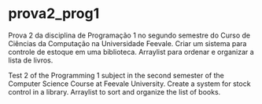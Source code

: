 # prova2_prog1
Prova 2 da disciplina de Programação 1 no segundo semestre do Curso de Ciências da Computação na Universidade Feevale. Criar um sistema para controle de estoque em uma biblioteca. Arraylist para ordenar e organizar a lista de livros.

Test 2 of the Programming 1 subject in the second semester of the Computer Science Course at Feevale University. Create a system for stock control in a library. Arraylist to sort and organize the list of books.
